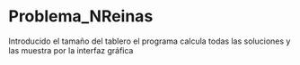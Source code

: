 # Problema_NReinas
Introducido el tamaño del tablero el programa calcula todas las soluciones y las muestra por la interfaz gráfica
